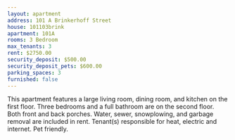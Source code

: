```yaml
---
layout: apartment
address: 101 A Brinkerhoff Street
house: 101103brink
apartment: 101A
rooms: 3 Bedroom
max_tenants: 3
rent: $2750.00
security_deposit: $500.00
security_deposit_pets: $600.00
parking_spaces: 3
furnished: false
---
```

This apartment features a large living room, dining room, and kitchen on the first floor. Three bedrooms and
a full bathroom are on the second floor. Both front and back porches. Water, sewer, snowplowing, and garbage
removal are included in rent. Tenant(s) responsible for heat, electric and internet. Pet friendly.
